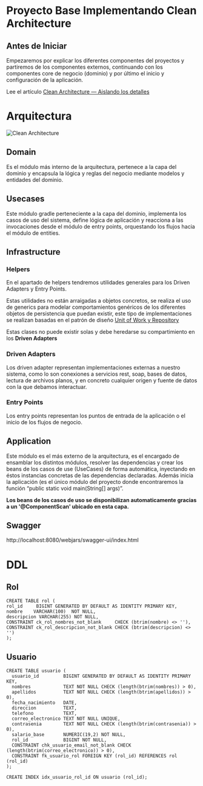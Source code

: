 # Proyecto Base Implementando Clean Architecture

## Antes de Iniciar

Empezaremos por explicar los diferentes componentes del proyectos y partiremos de los componentes externos, continuando con los componentes core de negocio (dominio) y por último el inicio y configuración de la aplicación.

Lee el artículo [Clean Architecture — Aislando los detalles](https://medium.com/bancolombia-tech/clean-architecture-aislando-los-detalles-4f9530f35d7a)

# Arquitectura

![Clean Architecture](https://miro.medium.com/max/1400/1*ZdlHz8B0-qu9Y-QO3AXR_w.png)

## Domain

Es el módulo más interno de la arquitectura, pertenece a la capa del dominio y encapsula la lógica y reglas del negocio mediante modelos y entidades del dominio.

## Usecases

Este módulo gradle perteneciente a la capa del dominio, implementa los casos de uso del sistema, define lógica de aplicación y reacciona a las invocaciones desde el módulo de entry points, orquestando los flujos hacia el módulo de entities.

## Infrastructure

### Helpers

En el apartado de helpers tendremos utilidades generales para los Driven Adapters y Entry Points.

Estas utilidades no están arraigadas a objetos concretos, se realiza el uso de generics para modelar comportamientos
genéricos de los diferentes objetos de persistencia que puedan existir, este tipo de implementaciones se realizan
basadas en el patrón de diseño [Unit of Work y Repository](https://medium.com/@krzychukosobudzki/repository-design-pattern-bc490b256006)

Estas clases no puede existir solas y debe heredarse su compartimiento en los **Driven Adapters**

### Driven Adapters

Los driven adapter representan implementaciones externas a nuestro sistema, como lo son conexiones a servicios rest,
soap, bases de datos, lectura de archivos planos, y en concreto cualquier origen y fuente de datos con la que debamos
interactuar.

### Entry Points

Los entry points representan los puntos de entrada de la aplicación o el inicio de los flujos de negocio.

## Application

Este módulo es el más externo de la arquitectura, es el encargado de ensamblar los distintos módulos, resolver las dependencias y crear los beans de los casos de use (UseCases) de forma automática, inyectando en éstos instancias concretas de las dependencias declaradas. Además inicia la aplicación (es el único módulo del proyecto donde encontraremos la función “public static void main(String[] args)”.

**Los beans de los casos de uso se disponibilizan automaticamente gracias a un '@ComponentScan' ubicado en esta capa.**

## Swagger
http://localhost:8080/webjars/swagger-ui/index.html


# DDL

## Rol
```
CREATE TABLE rol (
rol_id     BIGINT GENERATED BY DEFAULT AS IDENTITY PRIMARY KEY,
nombre    VARCHAR(100)  NOT NULL,
descripcion VARCHAR(255) NOT NULL,
CONSTRAINT ck_rol_nombres_not_blank     CHECK (btrim(nombre) <> ''),
CONSTRAINT ck_rol_descripcion_not_blank CHECK (btrim(descripcion) <> '')
);
```

## Usuario
```
CREATE TABLE usuario (
  usuario_id         BIGINT GENERATED BY DEFAULT AS IDENTITY PRIMARY KEY,
  nombres            TEXT NOT NULL CHECK (length(btrim(nombres)) > 0),
  apellidos          TEXT NOT NULL CHECK (length(btrim(apellidos)) > 0),
  fecha_nacimiento   DATE,
  direccion          TEXT,
  telefono           TEXT,
  correo_electronico TEXT NOT NULL UNIQUE,
  contrasenia        TEXT NOT NULL CHECK (length(btrim(contrasenia)) > 0),
  salario_base       NUMERIC(19,2) NOT NULL,
  rol_id             BIGINT NOT NULL,
  CONSTRAINT chk_usuario_email_not_blank CHECK (length(btrim(correo_electronico)) > 0),
  CONSTRAINT fk_usuario_rol FOREIGN KEY (rol_id) REFERENCES rol (rol_id)
);

CREATE INDEX idx_usuario_rol_id ON usuario (rol_id);
```